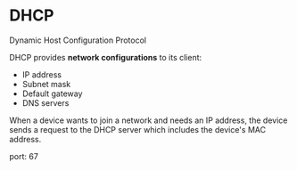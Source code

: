 # DHCP

Dynamic Host Configuration Protocol

DHCP provides **network configurations** to its client:
* IP address
* Subnet mask
* Default gateway
* DNS servers

When a device wants to join a network and needs an IP address, the device sends a request to the DHCP server which includes the device's MAC address.

port: 67
